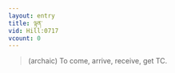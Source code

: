 ```yaml
---
layout: entry
title: ལྟན་
vid: Hill:0717
vcount: 0
---
```

> (archaic) To come, arrive, receive, get TC\.


